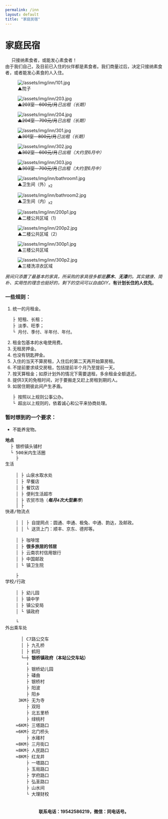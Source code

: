 ```yaml
---
permalink: /inn
layout: default
title: "家庭民宿"
---
```


# 家庭民宿

<div class="balloon">
  <div class="balloon-header">
    <img class="balloon-icon" src="/assets/img/ico/bulb_16.png" width="16" height="16">
    <span class="balloon-title">只接纳素食者，或能发心素食者！</span>
  </div>
  <div>由于我们自己，及目前已入住的伙伴都是素食者。我们商量过后，决定只接纳<span>素食者</span>，或者能发心素食的人入住。</div>
</div>

<div class="inn-pictures">
  <figure class="figure">
    <img src="/assets/img/inn/101.jpg" alt="/assets/img/inn/101.jpg">
    <figcaption><span class="arrow">▲</span>院子</figcaption>
  </figure>
  <figure class="figure sold">
    <img src="/assets/img/inn/203.jpg" alt="/assets/img/inn/203.jpg">
    <figcaption><del><span class="arrow">▲</span>203室 - 600元/月</del><em>已出租（长期）</em></figcaption>
  </figure>
  <figure class="figure sold">
    <img src="/assets/img/inn/204.jpg" alt="/assets/img/inn/204.jpg">
    <figcaption><del><span class="arrow">▲</span>204室 - 700元/月</del><em>已出租（长期）</em></figcaption>
  </figure>
  <figure class="figure sold">
    <img src="/assets/img/inn/301.jpg" alt="/assets/img/inn/301.jpg">
    <figcaption><del><span class="arrow">▲</span>301室 - 800元/月</del><em>已出租（长期）</em></figcaption>
  </figure>
  <figure class="figure sold">
    <img src="/assets/img/inn/302.jpg" alt="/assets/img/inn/302.jpg">
    <figcaption><del><span class="arrow">▲</span>302室 - 600元/月</del><em>已出租（大约至6月中）</em></figcaption>
  </figure>
  <figure class="figure sold">
    <img src="/assets/img/inn/303.jpg" alt="/assets/img/inn/303.jpg">
    <figcaption><del><span class="arrow">▲</span>303室 - 700元/月</del><em>已出租（大约至6月中）</em></figcaption>
  </figure>
  <figure class="figure">
    <img src="/assets/img/inn/bathroom1.jpg" alt="/assets/img/inn/bathroom1.jpg">
    <figcaption><span class="arrow">▲</span>卫生间（外）<sub>x2</sub></figcaption>
  </figure>
  <figure class="figure">
    <img src="/assets/img/inn/bathroom2.jpg" alt="/assets/img/inn/bathroom2.jpg">
    <figcaption><span class="arrow">▲</span>卫生间（内）<sub>x2</sub></figcaption>
  </figure>
  <figure class="figure">
    <img src="/assets/img/inn/200p1.jpg" alt="/assets/img/inn/200p1.jpg">
    <figcaption><span class="arrow">▲</span>二楼公共区域（1）</figcaption>
  </figure>
  <figure class="figure">
    <img src="/assets/img/inn/200p2.jpg" alt="/assets/img/inn/200p2.jpg">
    <figcaption><span class="arrow">▲</span>二楼公共区域（2）</figcaption>
  </figure>
  <figure class="figure">
    <img src="/assets/img/inn/300p1.jpg" alt="/assets/img/inn/300p1.jpg">
    <figcaption><span class="arrow">▲</span>三楼公共区域</figcaption>
  </figure>
  <figure class="figure">
    <img src="/assets/img/inn/300p2.jpg" alt="/assets/img/inn/300p2.jpg">
    <figcaption><span class="arrow">▲</span>三楼洗凉衣区域</figcaption>
  </figure>
</div>

<p><em>房间只添置了最基本的家具，所采购的家具很多都是<b>原木</b>、<b>无漆</b>的。其实健康、简朴、实用性的理念也挺好的，剩下的空间可以自由DIY。</em><b><strong>有计划</strong>长住的人优先</b>。</p>

### 一些规则：

<ol>
<li><span class="bottomborder2px-red">统一的月租金</span>。<pre>
├ 短租、长租；        
├ 淡季、旺季；
└ 月付、季付、半年付、年付。</pre></li>
<li><span class="bottomborder2px-red">租金包基本的水电使用费</span>。</li>
<li><span class="bottomborder2px-red">无租房押金</span>。</li>
<li><span class="bottomborder2px-red">也没有钥匙押金</span>。</li>
<li><span class="bottomborder2px-red">入住的当天不算房租</span>，入住后的第二天再开始算房租。</li>
<li><span class="bottomborder2px-red">不提前要求续交房租</span>，包括提前半个月乃至提前一天。</li>
<li><span class="bottomborder2px-red">按天算租金</span>；如原计划外的情况下需要退租，多余租金全额退还。</li>
<li><span class="bottomborder2px-red">提供3天的免租时间</span>，对于要搬走又赶上房租到期的人。</li>
<li>如居住期彼此间产生矛盾。<pre>
├ 按照以上规则公事公办。
└ 超出以上规则的，依着诚心和公平来协商处理。</pre></li>
</ol>

### 暂时想到的一个要求：

* 不能养宠物。

<pre>
<b>地点</b>
  ├ 银桥镇头铺村
  └ 500米内生活圈
    ├ <div class="collapse"><span class="collapse-toggler" data-toggle="collapse">生活</span><div class="collapse-body">
    │ ├ 山泉水取水处
    │ ├ 早餐店
    │ ├ 餐饮店
    │ ├ 便利生活超市
    │ ├ 农贸市场（<em><strong>每月4次大型集市</strong></em>）
    │ ├ <div class="collapse"><span class="collapse-toggler" data-toggle="collapse">快递/物流点</span><div class="collapse-body">
    │ │ ├ 自提网点：圆通、申通、极兔、中通、韵达，及邮政。
    │ │ └ 送货上门：顺丰、京东、德邦等。</div></div>
    │ ├ 咖啡馆
    │ ├ <b>很多旅居的邻居</b>
    │ ├ 云南农村信用银行
    │ ├ 中国邮政
    │ └ 镇卫生院</div></div>
    ├ <div class="collapse"><span class="collapse-toggler" data-toggle="collapse">学校/行政</span><div class="collapse-body">
    │ ├ 幼儿园
    │ ├ 镇中学
    │ ├ 镇公安局
    │ └ 镇政府</div></div>
    └ <div class="collapse"><span class="collapse-toggler" data-toggle="collapse">外出乘车处</span><div class="collapse-body">
      │ C7路公交车
      │ ├ 九孔桥
      │ ├ 鹤阳
      └─┼ <b>银桥镇政府（本站公交车站）</b>
        ↓
        ├ 银桥幼儿园
        ├ 磻曲
        ├ 银桥村
        ├ 阳波
        ├ 阳乡
     3KM├ 无为寺
        ├ 双阳
        ├ 北五里桥
        ├ 绿桃村
    ≈6KM├ 三塔路口
    ≈6KM├ 北门桥头
        ├ 水碓村
    ≈8KM├ 三月街口
    ≈8KM├ 人民路口
    ≈8KM├ 红龙井
        ├ 一塔路口
        ├ 玉局路口
        ├ 学府路口
        ├ 弘圣路口
        ├ 山水间
        └ 大理财校</div></div>
</pre>

<script>    
  window.addEventListener('load', function() {
    document.querySelectorAll('.collapse')
      .forEach(function(collapse) {
        var toggler = collapse.querySelector('.collapse-toggler');
        var body = collapse.querySelector('.collapse-body');
        
        toggler.onclick = function() {
          toggler.classList.toggle('active');
          body.classList.toggle('active');
        };
      });
  }, false);
</script>
  
<div style="margin: 20px 0; font-weight: bold; text-align: center;">联系电话：19542586219，微信：同电话号。</div>